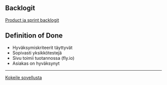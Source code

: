 ## Backlogit
[Product ja sprint backlogit](https://docs.google.com/spreadsheets/d/190t4pxaOxAFbWoXax1XO7td4qyt_bBqrh0JbS_d_AtI)

## Definition of Done
- Hyväksymiskriteerit täyttyvät
- Sopivasti yksikkötestejä
- Sivu toimii tuotannossa (fly.io)
- Asiakas on hyväksynyt

---

[Kokeile sovellusta](projektisininen.fly.dev)